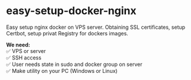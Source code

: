 # easy-setup-docker-nginx

Easy setup nginx docker on VPS server. Obtaining SSL certificates, setup Certbot, setup privat Registry for dockers images.

**We need:**  
:white_check_mark: VPS or server  
:white_check_mark: SSH access  
:white_check_mark: User needs state in sudo and docker group on server  
:white_check_mark: Make utility on your PC (Windows or Linux)
